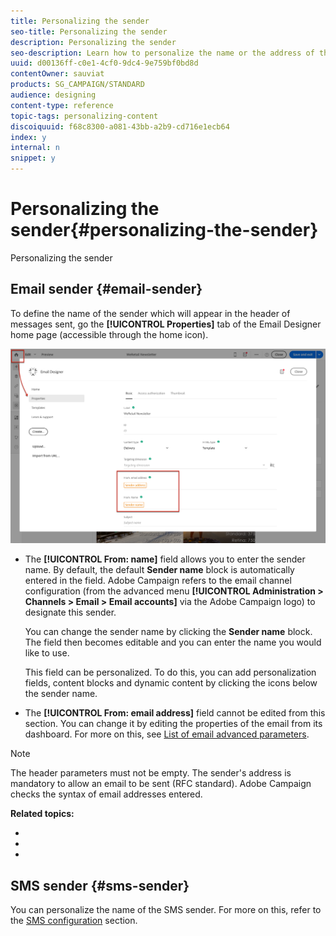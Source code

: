```yaml
---
title: Personalizing the sender
seo-title: Personalizing the sender
description: Personalizing the sender
seo-description: Learn how to personalize the name or the address of the sender for your messages.
uuid: d00136ff-c0e1-4cf0-9dc4-9e759bf0bd8d
contentOwner: sauviat
products: SG_CAMPAIGN/STANDARD
audience: designing
content-type: reference
topic-tags: personalizing-content
discoiquuid: f68c8300-a081-43bb-a2b9-cd716e1ecb64
index: y
internal: n
snippet: y
---
```


# Personalizing the sender{#personalizing-the-sender}

Personalizing the sender

## Email sender {#email-sender}

To define the name of the sender which will appear in the header of messages sent, go the **[!UICONTROL Properties]** tab of the Email Designer home page (accessible through the home icon).

![](assets/delivery_content_edition16.png)

* The **[!UICONTROL From: name]** field allows you to enter the sender name. By default, the default **Sender name** block is automatically entered in the field. Adobe Campaign refers to the email channel configuration (from the advanced menu **[!UICONTROL Administration > Channels > Email > Email accounts]** via the Adobe Campaign logo) to designate this sender.

  You can change the sender name by clicking the **Sender name** block. The field then becomes editable and you can enter the name you would like to use.

  This field can be personalized. To do this, you can add personalization fields, content blocks and dynamic content by clicking the icons below the sender name.

* The **[!UICONTROL From: email address]** field cannot be edited from this section. You can change it by editing the properties of the email from its dashboard. For more on this, see [List of email advanced parameters](../../administration/using/configuring-email-channel.md#list-of-email-advanced-parameters).

>[!NOTE]
>
>The header parameters must not be empty. The sender's address is mandatory to allow an email to be sent (RFC standard). Adobe Campaign checks the syntax of email addresses entered.

**Related topics:**

* 
* 
*

## SMS sender {#sms-sender}

You can personalize the name of the SMS sender. For more on this, refer to the [SMS configuration](../../administration/using/configuring-sms-channel.md#configuring-sms-properties) section.
